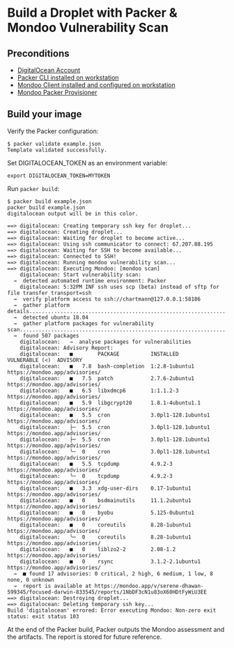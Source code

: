 # Build a Droplet with Packer & Mondoo Vulnerability Scan

## Preconditions

 * [DigitalOcean Account](https://www.digitalocean.com/)
 * [Packer CLI installed on workstation](https://www.packer.io/intro/getting-started/install.html)
 * [Mondoo Client installed and configured on workstation](https://mondoo.com/docs/tutorials/mondoo/account-setup/#step-2-install-and-register-mondoo-client-on-a-workstation)
 * [Mondoo Packer Provisioner](https://mondoo.com/docs/buildtime/packer)

## Build your image

Verify the Packer configuration:

```
$ packer validate example.json
Template validated successfully.
```

Set DIGITALOCEAN_TOKEN as an environment variable:

```
export DIGITALOCEAN_TOKEN=MYTOKEN
```

Run `packer build`:

```
$ packer build example.json
packer build example.json                                                                 
digitalocean output will be in this color.

==> digitalocean: Creating temporary ssh key for droplet...
==> digitalocean: Creating droplet...
==> digitalocean: Waiting for droplet to become active...
==> digitalocean: Using ssh communicator to connect: 67.207.88.195
==> digitalocean: Waiting for SSH to become available...
==> digitalocean: Connected to SSH!
==> digitalocean: Running mondoo vulnerability scan...
==> digitalocean: Executing Mondoo: [mondoo scan]
    digitalocean: Start vulnerability scan:
  →  detected automated runtime environment: Packer
    digitalocean: 5:32PM INF ssh uses scp (beta) instead of sftp for file transfer transport=ssh
  →  verify platform access to ssh://chartmann@127.0.0.1:58186
  →  gather platform details................................................................
  →  detected ubuntu 18.04
  →  gather platform packages for vulnerability scan.................................................................................................
  →  found 507 packages
    digitalocean:   →  analyse packages for vulnerabilities
    digitalocean: Advisory Report:
    digitalocean:   ■        PACKAGE          INSTALLED            VULNERABLE (<)  ADVISORY
    digitalocean:   ■   7.8  bash-completion  1:2.8-1ubuntu1                       https://mondoo.app/advisories/
    digitalocean:   ■   7.5  patch            2.7.6-2ubuntu1                       https://mondoo.app/advisories/
    digitalocean:   ■   6.5  libxdmcp6        1:1.1.2-3                            https://mondoo.app/advisories/
    digitalocean:   ■   5.9  libgcrypt20      1.8.1-4ubuntu1.1                     https://mondoo.app/advisories/
    digitalocean:   ■   5.5  cron             3.0pl1-128.1ubuntu1                  https://mondoo.app/advisories/
    digitalocean:   ├─  5.5  cron             3.0pl1-128.1ubuntu1                  https://mondoo.app/advisories/
    digitalocean:   ├─  5.5  cron             3.0pl1-128.1ubuntu1                  https://mondoo.app/advisories/
    digitalocean:   ╰─  0    cron             3.0pl1-128.1ubuntu1                  https://mondoo.app/advisories/
    digitalocean:   ■   5.5  tcpdump          4.9.2-3                              https://mondoo.app/advisories/
    digitalocean:   ╰─  0    tcpdump          4.9.2-3                              https://mondoo.app/advisories/
    digitalocean:   ■   3.3  xdg-user-dirs    0.17-1ubuntu1                        https://mondoo.app/advisories/
    digitalocean:   ■   0    bsdmainutils     11.1.2ubuntu1                        https://mondoo.app/advisories/
    digitalocean:   ■   0    byobu            5.125-0ubuntu1                       https://mondoo.app/advisories/
    digitalocean:   ■   0    coreutils        8.28-1ubuntu1                        https://mondoo.app/advisories/
    digitalocean:   ╰─  0    coreutils        8.28-1ubuntu1                        https://mondoo.app/advisories/
    digitalocean:   ■   0    liblzo2-2        2.08-1.2                             https://mondoo.app/advisories/
    digitalocean:   ■   0    rsync            3.1.2-2.1ubuntu1                     https://mondoo.app/advisories/
  →  ■ found 17 advisories: 0 critical, 2 high, 6 medium, 1 low, 8 none, 0 unknown
  →  report is available at https://mondoo.app/v/serene-dhawan-599345/focused-darwin-833545/reports/1NbDF3cN1u83oX60HDtFyWiU3EE
==> digitalocean: Destroying droplet...
==> digitalocean: Deleting temporary ssh key...
Build 'digitalocean' errored: Error executing Mondoo: Non-zero exit status: exit status 103
```

At the end of the Packer build, Packer outputs the Mondoo assessment and the artifacts. The report is stored for future reference. 